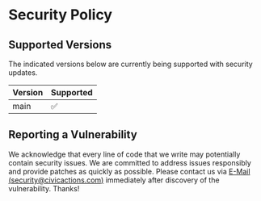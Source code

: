 # Security Policy

## Supported Versions

The indicated versions below are currently being supported with security updates.

| Version | Supported          |
| ------- | ------------------ |
| main    | :white_check_mark: |

## Reporting a Vulnerability

We acknowledge that every line of code that we write may potentially contain security issues.
We are committed to address issues responsibly and provide patches as quickly as possible.
Please contact us via [E-Mail (security@civicactions.com)](mailto:security@civicactions.com?subject=[GIT%20SECURITY]%20OSCAL%20Component%20Definitions&body=Security%20description&#x3a;) immediately after discovery of the vulnerability. Thanks!
